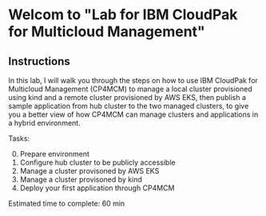 # Welcom to "Lab for IBM CloudPak for Multicloud Management"

  Instructions
  ------------

  In this lab, I will walk you through the steps on how to use IBM CloudPak for Multicloud Management (CP4MCM)
  to manage a local cluster provisioned using kind and a remote cluster provisioned by AWS EKS, then publish a
  sample application from hub cluster to the two managed clusters, to give you a better view of how CP4MCM can
  manage clusters and applications in a hybrid environment.

  Tasks:

  0) Prepare environment
  1) Configure hub cluster to be publicly accessible
  2) Manage a cluster provisoned by AWS EKS
  3) Manage a cluster provisoned by kind
  4) Deploy your first application through CP4MCM

  Estimated time to complete: 60 min
